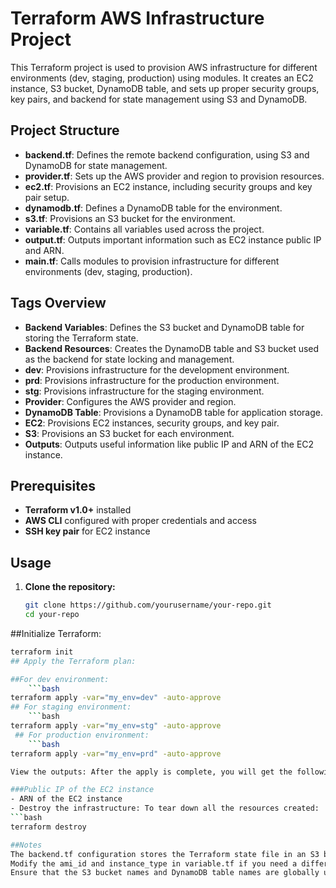 # Terraform AWS Infrastructure Project

This Terraform project is used to provision AWS infrastructure for different environments (dev, staging, production) using modules. It creates an EC2 instance, S3 bucket, DynamoDB table, and sets up proper security groups, key pairs, and backend for state management using S3 and DynamoDB.

## Project Structure
- **backend.tf**: Defines the remote backend configuration, using S3 and DynamoDB for state management.
- **provider.tf**: Sets up the AWS provider and region to provision resources.
- **ec2.tf**: Provisions an EC2 instance, including security groups and key pair setup.
- **dynamodb.tf**: Defines a DynamoDB table for the environment.
- **s3.tf**: Provisions an S3 bucket for the environment.
- **variable.tf**: Contains all variables used across the project.
- **output.tf**: Outputs important information such as EC2 instance public IP and ARN.
- **main.tf**: Calls modules to provision infrastructure for different environments (dev, staging, production).

## Tags Overview
- **Backend Variables**: Defines the S3 bucket and DynamoDB table for storing the Terraform state.
- **Backend Resources**: Creates the DynamoDB table and S3 bucket used as the backend for state locking and management.
- **dev**: Provisions infrastructure for the development environment.
- **prd**: Provisions infrastructure for the production environment.
- **stg**: Provisions infrastructure for the staging environment.
- **Provider**: Configures the AWS provider and region.
- **DynamoDB Table**: Provisions a DynamoDB table for application storage.
- **EC2**: Provisions EC2 instances, security groups, and key pair.
- **S3**: Provisions an S3 bucket for each environment.
- **Outputs**: Outputs useful information like public IP and ARN of the EC2 instance.

## Prerequisites
- **Terraform v1.0+** installed
- **AWS CLI** configured with proper credentials and access
- **SSH key pair** for EC2 instance

## Usage
1. **Clone the repository:**
   ```bash
   git clone https://github.com/yourusername/your-repo.git
   cd your-repo

##Initialize Terraform:

```bash
terraform init
## Apply the Terraform plan:

##For dev environment:
    ```bash
terraform apply -var="my_env=dev" -auto-approve
## For staging environment:
    ```bash
terraform apply -var="my_env=stg" -auto-approve
 ## For production environment:
    ```bash
terraform apply -var="my_env=prd" -auto-approve

View the outputs: After the apply is complete, you will get the following outputs:

###Public IP of the EC2 instance
- ARN of the EC2 instance
- Destroy the infrastructure: To tear down all the resources created:
```bash
terraform destroy

##Notes
The backend.tf configuration stores the Terraform state file in an S3 bucket and uses DynamoDB for state locking.
Modify the ami_id and instance_type in variable.tf if you need a different instance type or AMI.
Ensure that the S3 bucket names and DynamoDB table names are globally unique when working in multiple regions or accounts.


